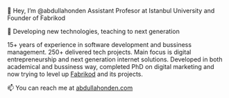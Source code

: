 👋 Hey, I’m @abdullahonden
Assistant Profesor at Istanbul University and Founder of Fabrikod

🌱 Developing new technologies, teaching to next generation

15+ years of experience in software development and bussiness management. 250+ delivered tech projects. Main focus is digital entrepreneurship and next generation internet solutions. 
Developed in both academical and bussiness way, completed PhD on digital marketing and now trying to level up [Fabrikod](https://fabrikod.com) and its projects.

📫 You can reach me at [abdullahonden.com](https://abdullahonden.com)
